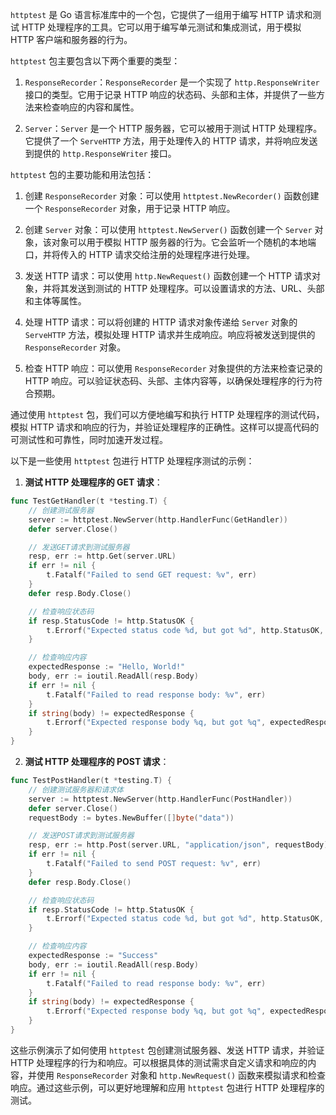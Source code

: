 `httptest` 是 Go 语言标准库中的一个包，它提供了一组用于编写 HTTP 请求和测试 HTTP 处理程序的工具。它可以用于编写单元测试和集成测试，用于模拟 HTTP 客户端和服务器的行为。

`httptest` 包主要包含以下两个重要的类型：

1. `ResponseRecorder`：`ResponseRecorder` 是一个实现了 `http.ResponseWriter` 接口的类型。它用于记录 HTTP 响应的状态码、头部和主体，并提供了一些方法来检查响应的内容和属性。

2. `Server`：`Server` 是一个 HTTP 服务器，它可以被用于测试 HTTP 处理程序。它提供了一个 `ServeHTTP` 方法，用于处理传入的 HTTP 请求，并将响应发送到提供的 `http.ResponseWriter` 接口。

`httptest` 包的主要功能和用法包括：

1. 创建 `ResponseRecorder` 对象：可以使用 `httptest.NewRecorder()` 函数创建一个 `ResponseRecorder` 对象，用于记录 HTTP 响应。

2. 创建 `Server` 对象：可以使用 `httptest.NewServer()` 函数创建一个 `Server` 对象，该对象可以用于模拟 HTTP 服务器的行为。它会监听一个随机的本地端口，并将传入的 HTTP 请求交给注册的处理程序进行处理。

3. 发送 HTTP 请求：可以使用 `http.NewRequest()` 函数创建一个 HTTP 请求对象，并将其发送到测试的 HTTP 处理程序。可以设置请求的方法、URL、头部和主体等属性。

4. 处理 HTTP 请求：可以将创建的 HTTP 请求对象传递给 `Server` 对象的 `ServeHTTP` 方法，模拟处理 HTTP 请求并生成响应。响应将被发送到提供的 `ResponseRecorder` 对象。

5. 检查 HTTP 响应：可以使用 `ResponseRecorder` 对象提供的方法来检查记录的 HTTP 响应。可以验证状态码、头部、主体内容等，以确保处理程序的行为符合预期。

通过使用 `httptest` 包，我们可以方便地编写和执行 HTTP 处理程序的测试代码，模拟 HTTP 请求和响应的行为，并验证处理程序的正确性。这样可以提高代码的可测试性和可靠性，同时加速开发过程。

以下是一些使用 `httptest` 包进行 HTTP 处理程序测试的示例：

1. **测试 HTTP 处理程序的 GET 请求**：

```go
func TestGetHandler(t *testing.T) {
	// 创建测试服务器
	server := httptest.NewServer(http.HandlerFunc(GetHandler))
	defer server.Close()

	// 发送GET请求到测试服务器
	resp, err := http.Get(server.URL)
	if err != nil {
		t.Fatalf("Failed to send GET request: %v", err)
	}
	defer resp.Body.Close()

	// 检查响应状态码
	if resp.StatusCode != http.StatusOK {
		t.Errorf("Expected status code %d, but got %d", http.StatusOK, resp.StatusCode)
	}

	// 检查响应内容
	expectedResponse := "Hello, World!"
	body, err := ioutil.ReadAll(resp.Body)
	if err != nil {
		t.Fatalf("Failed to read response body: %v", err)
	}
	if string(body) != expectedResponse {
		t.Errorf("Expected response body %q, but got %q", expectedResponse, string(body))
	}
}
```

2. **测试 HTTP 处理程序的 POST 请求**：

```go
func TestPostHandler(t *testing.T) {
	// 创建测试服务器和请求体
	server := httptest.NewServer(http.HandlerFunc(PostHandler))
	defer server.Close()
	requestBody := bytes.NewBuffer([]byte("data"))

	// 发送POST请求到测试服务器
	resp, err := http.Post(server.URL, "application/json", requestBody)
	if err != nil {
		t.Fatalf("Failed to send POST request: %v", err)
	}
	defer resp.Body.Close()

	// 检查响应状态码
	if resp.StatusCode != http.StatusOK {
		t.Errorf("Expected status code %d, but got %d", http.StatusOK, resp.StatusCode)
	}

	// 检查响应内容
	expectedResponse := "Success"
	body, err := ioutil.ReadAll(resp.Body)
	if err != nil {
		t.Fatalf("Failed to read response body: %v", err)
	}
	if string(body) != expectedResponse {
		t.Errorf("Expected response body %q, but got %q", expectedResponse, string(body))
	}
}
```

这些示例演示了如何使用 `httptest` 包创建测试服务器、发送 HTTP 请求，并验证 HTTP 处理程序的行为和响应。可以根据具体的测试需求自定义请求和响应的内容，并使用 `ResponseRecorder` 对象和 `http.NewRequest()` 函数来模拟请求和检查响应。通过这些示例，可以更好地理解和应用 `httptest` 包进行 HTTP 处理程序的测试。